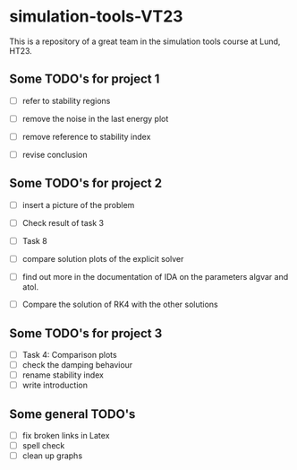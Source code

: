 # simulation-tools-VT23
This is a repository of a great team in the simulation tools course at Lund, HT23.

## Some TODO's for project 1
- [ ] refer to stability regions
- [ ] remove the noise in the last energy plot
- [ ] remove reference to stability index
- [ ] revise conclusion


## Some TODO's for project 2
- [ ] insert a picture of the problem
- [ ] Check result of task 3
- [ ] Task 8
- [ ] compare solution plots of the explicit solver
- [ ] find out more in the documentation of IDA on the parameters algvar and atol.
- [ ] Compare the solution of RK4 with the other solutions


## Some TODO's for project 3
- [ ] Task 4: Comparison plots
- [ ] check the damping behaviour
- [ ] rename stability index
- [ ] write introduction

## Some general TODO's
- [ ] fix broken links in Latex
- [ ] spell check
- [ ] clean up graphs 
